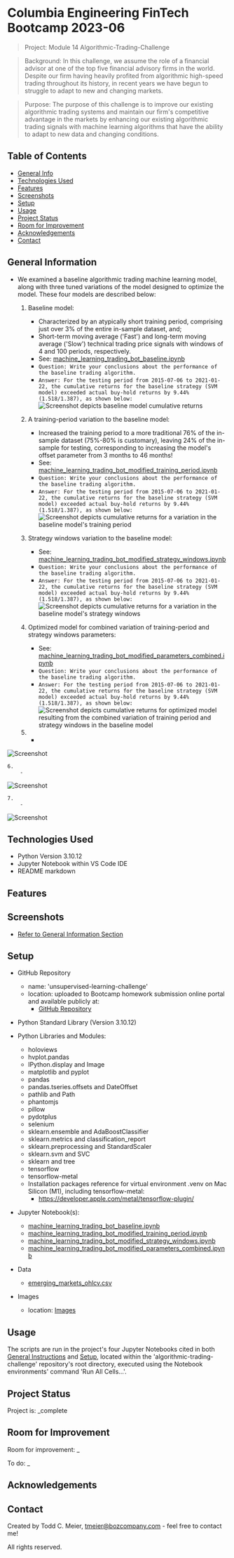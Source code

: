 # Columbia Engineering FinTech Bootcamp 2023-06

> Project: Module 14 Algorithmic-Trading-Challenge

> Background: In this challenge, we assume the role of a financial advisor at one of the top five financial advisory firms in the world.  Despite our firm having heavily profited from algorithmic high-speed trading throughout its history, in recent years we have begun to struggle to adapt to new and changing markets.

> Purpose: The purpose of this challenge is to improve our existing algorithmic trading systems and maintain our firm's competitive advantage in the markets by enhancing our existing algorithmic trading signals with machine learning algorithms that have the ability to adapt to new data and changing conditions.

## Table of Contents
* [General Info](#general-information)
* [Technologies Used](#technologies-used)
* [Features](#features)
* [Screenshots](#screenshots)
* [Setup](#setup)
* [Usage](#usage)
* [Project Status](#project-status)
* [Room for Improvement](#room-for-improvement)
* [Acknowledgements](#acknowledgements)
* [Contact](#contact)
<!-- * [License](#license) -->

## General Information
- We examined a baseline algorithmic trading machine learning model, along with three tuned variations of the model designed to optimize the model.  These four models are described below:

    1. Baseline model:
        - Characterized by an atypically short training period, comprising just over 3% of the entire in-sample dataset, and;
        - Short-term moving average ('Fast') and long-term moving average ('Slow') technical trading price signals with windows of 4 and 100 periods, respectively.
        - See: [machine_learning_trading_bot_baseline.ipynb](machine_learning_trading_bot_baseline.ipynb)
        - `Question: Write your conclusions about the performance of the baseline trading algorithm.`
        - `Answer: For the testing period from 2015-07-06 to 2021-01-22, the cumulative returns for the baseline strategy (SVM model) exceeded actual buy-hold returns by 9.44% (1.518/1.387), as shown below:`     
![Screenshot depicts baseline model cumulative returns](Images/1._algo_trading_svm_model_returns_baseline_plot.png)

    2. A training-period variation to the baseline model:
        - Increased the training period to a more traditional 76% of the in-sample dataset (75%-80% is customary), leaving 24% of the in-sample for testing, corresponding to increasing the model's offset parameter from 3 months to 46 months!
        - See: [machine_learning_trading_bot_modified_training_period.ipynb](machine_learning_trading_bot_modified_training_period.ipynb)
        - `Question: Write your conclusions about the performance of the baseline trading algorithm.`
        - `Answer: For the testing period from 2015-07-06 to 2021-01-22, the cumulative returns for the baseline strategy (SVM model) exceeded actual buy-hold returns by 9.44% (1.518/1.387), as shown below:`   
![Screenshot depicts cumulative returns for a variation in the baseline model's training period](Images/2._algo_trading_svm_model_returns_mod_train_period_plot.png)

    3. Strategy windows variation to the baseline model:
        - See: [machine_learning_trading_bot_modified_strategy_windows.ipynb](machine_learning_trading_bot_modified_strategy_windows.ipynb)
        - `Question: Write your conclusions about the performance of the baseline trading algorithm.`
        - `Answer: For the testing period from 2015-07-06 to 2021-01-22, the cumulative returns for the baseline strategy (SVM model) exceeded actual buy-hold returns by 9.44% (1.518/1.387), as shown below:`   
![Screenshot depicts cumulative returns for a variation in the baseline model's strategy windows](Images/3._algo_trading_svm_model_returns_mod_strategy_window_plot.png)

    4. Optimized model for combined variation of training-period and strategy windows parameters:
        - See: [machine_learning_trading_bot_modified_parameters_combined.ipynb](machine_learning_trading_bot_modified_parameters_combined.ipynb)
        - `Question: Write your conclusions about the performance of the baseline trading algorithm.`
        - `Answer: For the testing period from 2015-07-06 to 2021-01-22, the cumulative returns for the baseline strategy (SVM model) exceeded actual buy-hold returns by 9.44% (1.518/1.387), as shown below:`   
![Screenshot depicts cumulative returns for optimized model resulting from the combined variation of training period and strategy windows in the baseline model](Images/4._algo_trading_svm_model_returns_mod_parameters_combined_plot.png)

    5.
        -
![Screenshot](Images/5._algo_trading_ada_model_returns_baseline_plot.png)

    6.
        -
![Screenshot](Images/6._algo_trading_decision_tree_model_returns_baseline_plot.png)

    7.
        -
![Screenshot](Images/7._algo_trading_decision_tree.png)




## Technologies Used
- Python Version 3.10.12
- Jupyter Notebook within VS Code IDE
- README markdown

## Features

## Screenshots
- [Refer to General Information Section](#general-information)

## Setup
- GitHub Repository
    - name: 'unsupervised-learning-challenge'
    - location: uploaded to Bootcamp homework submission online portal and available publicly at:
        - [GitHub Repository](git@github.com:boz-tcm/unsupervised-learning-challenge.git)
- Python Standard Library (Version 3.10.12)
- Python Libraries and Modules:
    - holoviews
    - hvplot.pandas
    - IPython.display and Image
    - matplotlib and pyplot
    - pandas
    - pandas.tseries.offsets and DateOffset
    - pathlib and Path
    - phantomjs
    - pillow
    - pydotplus
    - selenium
    - sklearn.ensemble and AdaBoostClassifier
    - sklearn.metrics and classification_report
    - sklearn.preprocessing and StandardScaler
    - sklearn.svm and SVC
    - sklearn and tree
    - tensorflow
    - tensorflow-metal
    - Installation packages reference for virtual environment .venv on Mac Silicon (M1), including tensorflow-metal:
        - https://developer.apple.com/metal/tensorflow-plugin/
    
- Jupyter Notebook(s):
    - [machine_learning_trading_bot_baseline.ipynb](machine_learning_trading_bot_baseline.ipynb)
    - [machine_learning_trading_bot_modified_training_period.ipynb](machine_learning_trading_bot_modified_training_period.ipynb)
    - [machine_learning_trading_bot_modified_strategy_windows.ipynb](machine_learning_trading_bot_modified_strategy_windows.ipynb)
    - [machine_learning_trading_bot_modified_parameters_combined.ipynb](machine_learning_trading_bot_modified_parameters_combined.ipynb)
- Data
    - [emerging_markets_ohlcv.csv](Resources/emerging_markets_ohlcv.csv)
- Images
    - location: [Images](Images)

## Usage
The scripts are run in the project's four Jupyter Notebooks cited in both [General Instructions](#general-instructions) and [Setup](#setup), located within the 'algorithmic-trading-challenge' repository's root directory, executed using the Notebook environments' command 'Run All Cells...'.

## Project Status
Project is: _complete

## Room for Improvement
Room for improvement:   _

To do:  _

## Acknowledgements

## Contact
Created by Todd C. Meier, tmeier@bozcompany.com - feel free to contact me!

<!-- ## License --> All rights reserved.